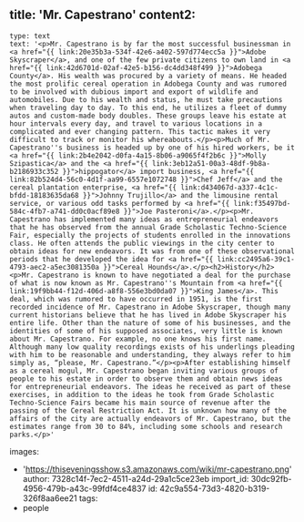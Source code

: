 title: 'Mr. Capestrano'
content2:
  -
    type: text
    text: '<p>Mr. Capestrano is by far the most successful businessman in <a href="{{ link:20e35b3a-534f-42e6-a402-597d774ecc5a }}">Adobe Skyscraper</a>, and one of the few private citizens to own land in <a href="{{ link:42d6701d-02af-42e5-b156-dc4dd348f499 }}">Adobega County</a>. His wealth was procured by a variety of means. He headed the most prolific cereal operation in Adobega County and was rumored to be involved with dubious import and export of wildlife and automobiles. Due to his wealth and status, he must take precautions when traveling day to day. To this end, he utilizes a fleet of dummy autos and custom-made body doubles. These groups leave his estate at hour intervals every day, and travel to various locations in a complicated and ever changing pattern. This tactic makes it very difficult to track or monitor his whereabouts.</p><p>Much of Mr. Capestrano''s business is headed up by one of his hired workers, be it <a href="{{ link:2b4e2042-d0fa-4a15-8b06-a9065f4f2b6c }}">Molly Szipastica</a> and the <a href="{{ link:3eb12a51-00a3-48df-9b8a-b2186933c352 }}">hippogator</a> import business, <a href="{{ link:82b524d4-56c0-4d1f-aa99-6557e1072748 }}">Chef Jeff</a> and the cereal plantation enterprise, <a href="{{ link:d434067d-a337-4c1c-bfdd-18183635da68 }}">Johnny Trujillo</a> and the limousine rental service, or various odd tasks performed by <a href="{{ link:f35497bd-584c-4fb7-a741-dd0c0acf89e8 }}">Joe Pasteroni</a>.</p><p>Mr. Capestrano has implemented many ideas as entrepreneurial endeavors that he has observed from the annual Grade Scholastic Techno-Science Fair, especially the projects of students enrolled in the innovations class. He often attends the public viewings in the city center to obtain ideas for new endeavors. It was from one of these observational periods that he developed the idea for <a href="{{ link:cc2495a6-39c1-4793-aec2-a5ec3081350a }}">Cereal Hounds</a>.</p><h2>History</h2><p>Mr. Capestrano is known to have negotiated a deal for the purchase of what is now known as Mr. Capestrano''s Mountain from <a href="{{ link:19f9bb44-f12d-406d-a8f8-556e3bd0da07 }}">King James</a>. This deal, which was rumored to have occurred in 1951, is the first recorded incidence of Mr. Capestrano in Adobe Skyscraper, though many current historians believe that he has lived in Adobe Skyscraper his entire life. Other than the nature of some of his businesses, and the identities of some of his supposed associates, very little is known about Mr. Capestrano. For example, no one knows his first name. Although many low quality recordings exists of his underlings pleading with him to be reasonable and understanding, they always refer to him simply as, “please, Mr. Capestrano.”</p><p>After establishing himself as a cereal mogul, Mr. Capestrano began inviting various groups of people to his estate in order to observe them and obtain news ideas for entrepreneurial endeavors. The ideas he received as part of these exercises, in addition to the ideas he took from Grade Scholastic Techno-Science Fairs became his main source of revenue after the passing of the Cereal Restriction Act. It is unknown how many of the affairs of the city are actually endeavors of Mr. Capestrano, but the estimates range from 30 to 84%, including some schools and research parks.</p>'
images:
  - 'https://thiseveningsshow.s3.amazonaws.com/wiki/mr-capestrano.png'
author: 7328c14f-7ec2-4511-a24d-29a1c5ce23eb
import_id: 30dc92fb-4956-479b-a43c-99fdf4ce4837
id: 42c9a554-73d3-4820-b319-326f8aa6ee21
tags:
  - people
